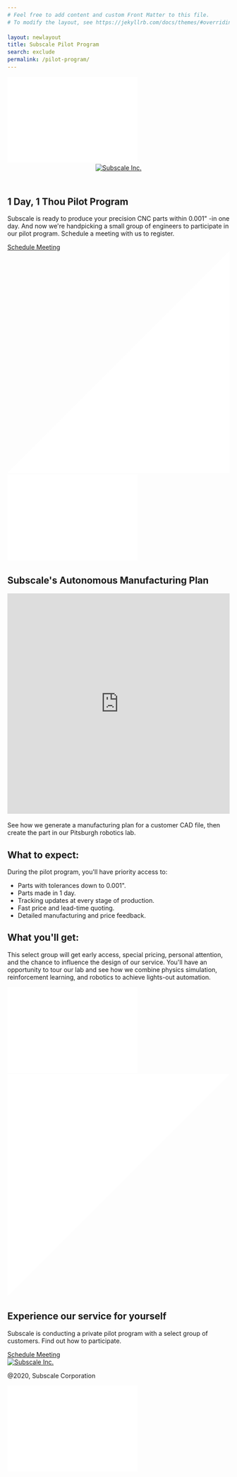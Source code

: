 ```yaml
---
# Feel free to add content and custom Front Matter to this file.
# To modify the layout, see https://jekyllrb.com/docs/themes/#overriding-theme-defaults

layout: newlayout
title: Subscale Pilot Program
search: exclude
permalink: /pilot-program/
---
```


<section class="banner minh">
  <img src="/assets/images/bg-gradient.png" class="gd1"/>
  <header class="site-header" role="banner">
      <div class="container">
          <div class="logo">
              <a href="/"><img data-aos="fade-in" src="/assets/images/logo.png" alt="Subscale Inc."></a>
          </div>
      </div>
  </header>
  <div class="container">
    <div class="banner-content">
      <h1>1 Day, 1 Thou Pilot Program</h1>
      <p>Subscale is ready to produce your precision CNC parts within 0.001" -in one day. And now we're handpicking a small group of engineers to participate in our pilot program. Schedule a meeting with us to register.</p>
      <a id="button1" class="cta" href="#" style="">Schedule Meeting</a>
    </div>
  
  
  </div>
  <svg xmlns="http://www.w3.org/2000/svg" viewBox="0 0 100 100" preserveAspectRatio="none" class="top-svg">
    <polygon fill="white" points="0,100 100,0 100,100"/>
  </svg>
  <img src="/assets/images/bg-gradient.png" class="gd2"/>
</section>

<section class="video">
  <div class="container">
  <h2 class="text-white">Subscale's Autonomous Manufacturing Plan</h2>
    <iframe src="https://player.vimeo.com/video/425012407" width="100%" height="500" frameborder="0" allow="autoplay; fullscreen" allowfullscreen="" class="iframe"></iframe>
    <p class="text-purple">See how we generate a manufacturing plan for a customer CAD file, then create the part in our Pitsburgh robotics lab.</p>
      <div class="info">
        <div class="flex">
          <h2>What to expect:</h2>
          <div class="child2 w85">
          <p class="text-purple bold">During the pilot program, you'll have priority access to:</p>
          <ul class="list">
            <li>Parts with tolerances down to 0.001".</li>
            <li>Parts made in 1 day.</li>
            <li>Tracking updates at every stage of production.</li>
            <li>Fast price and lead-time quoting.</li>
            <li>Detailed manufacturing and price feedback.</li>
          </ul>
          </div>
        </div>
      </div>
      <div class="info">
        <div class="flex">
          <h2>What you'll get:</h2>
          <div class="child2">
          <p class="text-light">This select group will get early access, special pricing, personal attention, and the chance to influence the design of our service. You'll have an opportunity to tour our lab and see how we combine physics simulation, reinforcement learning, and robotics to achieve lights-out automation.</p>
          </div>
        </div>
      </div>
    </div>
</section>

<section class="banner pt">
<img src="/assets/images/bg-gradient.png" class="gd3"/>
<svg xmlns="http://www.w3.org/2000/svg" viewBox="0 0 100 100" preserveAspectRatio="none" class="bt-svg">
    <polygon fill="white" points="0 0, 0 100, 100 0"/>
  </svg>
  <div class="container">
    <div class="banner-content">
      <h1>Experience our service for yourself</h1>
      <p>Subscale is conducting a private pilot program with a select group of customers. Find out how to participate.</p>
      <a class="cta" href="#" id="button2" style="">Schedule Meeting</a>
    </div>
  </div>
<footer class="site-footer">
      <div class="container">
          <div class="logo">
              <a href="/"><img data-aos="fade-in" src="/assets/images/logo.png" alt="Subscale Inc."></a>
          </div>
          <p class="text-sm">@2020, Subscale Corporation</p>
      </div>
  </footer>
  <img src="/assets/images/bg-gradient.png" class="gd4"/>
</section>

<img height="1" width="1" style="display:none;" alt="" src="https://px.ads.linkedin.com/collect/?pid=1308314&conversionId=2719524&fmt=gif" />

<script>
  window.intercomSettings = {
    app_id: "xg935s5s"
  };
</script>
<script>
// We pre-filled your app ID in the widget URL: 'https://widget.intercom.io/widget/xg935s5s'
(function(){var w=window;var ic=w.Intercom;if(typeof ic==="function"){ic('reattach_activator');ic('update',w.intercomSettings);}else{var d=document;var i=function(){i.c(arguments);};i.q=[];i.c=function(args){i.q.push(args);};w.Intercom=i;var l=function(){var s=d.createElement('script');s.type='text/javascript';s.async=true;s.src='https://widget.intercom.io/widget/xg935s5s';var x=d.getElementsByTagName('script')[0];x.parentNode.insertBefore(s,x);};if(w.attachEvent){w.attachEvent('onload',l);}else{w.addEventListener('load',l,false);}}})();
</script>
<script>!function(a,b){b=b||[],a.addEventListener("DOMContentLoaded",function(c){for(var d=0;d<b.length;d++){if(window.InstapageUniqueVisit){if(a.getElementById(b[d].replace(/^#/,"")))var e=a.getElementById(b[d].replace(/^#/,"")).getElementsByTagName("div")[0].getElementsByTagName("a")[0].getElementsByTagName("div")[0]}else if(window.ub){if(a.getElementById(b[d].replace(/^#/,"")))var e=a.getElementById(b[d].replace(/^#/,"")).getElementsByClassName("sqs-block-button-element")[0]}else if(a.getElementById(b[d].replace(/^#/,"")))var e=a.getElementById(b[d].replace(/^#/,""));e&&(e.removeAttribute("href"),e.className+=" vl-ctaWithId",e.onclick=function(){a.getElementById("vl-overlay").style.display="block"})}})}(document,["button1"]);</script> 
<script>!function(a,b){b=b||[],a.addEventListener("DOMContentLoaded",function(c){for(var d=0;d<b.length;d++){if(window.InstapageUniqueVisit){if(a.getElementById(b[d].replace(/^#/,"")))var e=a.getElementById(b[d].replace(/^#/,"")).getElementsByTagName("div")[0].getElementsByTagName("a")[0].getElementsByTagName("div")[0]}else if(window.ub){if(a.getElementById(b[d].replace(/^#/,"")))var e=a.getElementById(b[d].replace(/^#/,"")).getElementsByClassName("sqs-block-button-element")[0]}else if(a.getElementById(b[d].replace(/^#/,"")))var e=a.getElementById(b[d].replace(/^#/,""));e&&(e.removeAttribute("href"),e.className+=" vl-ctaWithId",e.onclick=function(){a.getElementById("vl-overlay").style.display="block"})}})}(document,["button2"]);</script> 
  <style>
    #button1, 
    #button2 {
              cursor: pointer;
    }  
  </style>
